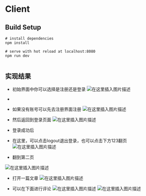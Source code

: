 # Client

## Build Setup

```
# install dependencies
npm install

# serve with hot reload at localhost:8080
npm run dev


```

## 实现结果
+ 初始界面中你可以选择是注册还是登录
![在这里插入图片描述](https://img-blog.csdnimg.cn/2020122117343141.png)
+ 


+ 如果没有账号可以先去注册界面注册
![在这里插入图片描述](https://img-blog.csdnimg.cn/2020122117345458.png?x-oss-process=image/watermark,type_ZmFuZ3poZW5naGVpdGk,shadow_10,text_aHR0cHM6Ly9ibG9nLmNzZG4ubmV0L3dlaXhpbl80Mzk2MzY1OQ==,size_16,color_FFFFFF,t_70)

+ 然后返回到登录页面
![在这里插入图片描述](https://img-blog.csdnimg.cn/20201221173522750.png?x-oss-process=image/watermark,type_ZmFuZ3poZW5naGVpdGk,shadow_10,text_aHR0cHM6Ly9ibG9nLmNzZG4ubmV0L3dlaXhpbl80Mzk2MzY1OQ==,size_16,color_FFFFFF,t_70)
+ 登录成功后
+ 在这里，可以点击logout退出登录，也可以点击下方123翻页
![在这里插入图片描述](https://img-blog.csdnimg.cn/20201221173543736.png?x-oss-process=image/watermark,type_ZmFuZ3poZW5naGVpdGk,shadow_10,text_aHR0cHM6Ly9ibG9nLmNzZG4ubmV0L3dlaXhpbl80Mzk2MzY1OQ==,size_16,color_FFFFFF,t_70)

+ 翻到第二页

![在这里插入图片描述](https://img-blog.csdnimg.cn/20201221173650378.png?x-oss-process=image/watermark,type_ZmFuZ3poZW5naGVpdGk,shadow_10,text_aHR0cHM6Ly9ibG9nLmNzZG4ubmV0L3dlaXhpbl80Mzk2MzY1OQ==,size_16,color_FFFFFF,t_70)
+ 打开一篇文章
![在这里插入图片描述](https://img-blog.csdnimg.cn/20201221173715708.png?x-oss-process=image/watermark,type_ZmFuZ3poZW5naGVpdGk,shadow_10,text_aHR0cHM6Ly9ibG9nLmNzZG4ubmV0L3dlaXhpbl80Mzk2MzY1OQ==,size_16,color_FFFFFF,t_70)

+ 可以在下面进行评论
![在这里插入图片描述](https://img-blog.csdnimg.cn/20201221173743340.png?x-oss-process=image/watermark,type_ZmFuZ3poZW5naGVpdGk,shadow_10,text_aHR0cHM6Ly9ibG9nLmNzZG4ubmV0L3dlaXhpbl80Mzk2MzY1OQ==,size_16,color_FFFFFF,t_70)
![在这里插入图片描述](https://img-blog.csdnimg.cn/20201221173800544.png?x-oss-process=image/watermark,type_ZmFuZ3poZW5naGVpdGk,shadow_10,text_aHR0cHM6Ly9ibG9nLmNzZG4ubmV0L3dlaXhpbl80Mzk2MzY1OQ==,size_16,color_FFFFFF,t_70)

``` 



```

